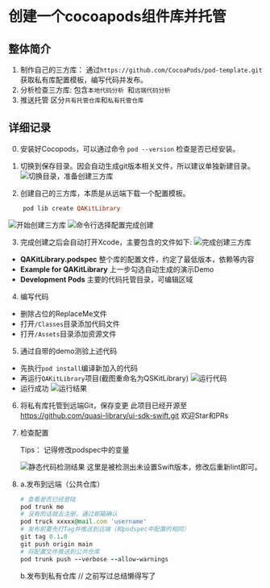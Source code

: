 # 创建一个cocoapods组件库并托管

## 整体简介
1. 制作自己的三方库：
通过`https://github.com/CocoaPods/pod-template.git`获取私有库配置模板，编写代码并发布。
2. 分析检查三方库:
包含`本地代码分析 `和`远端代码分析`  
3. 推送托管
区分`共有托管仓库`和`私有托管仓库`

## 详细记录
0. 安装好Cocopods，可以通过命令 ``pod --version`` 检查是否已经安装。

1. 切换到保存目录。因会自动生成git版本相关文件，所以建议单独新建目录。
![切换目录，准备创建三方库](src/pod_lib_1.png)

2. 创建自己的三方库，本质是从远端下载一个配置模板。

```ruby
    pod lib create QAKitLibrary
```

![开始创建三方库](src/pod_lib_2.png)
![命令行选择配置完成创建](src/pod_lib_3.png)

3. 完成创建之后会自动打开Xcode，主要包含的文件如下:
![完成创建三方库](src/pod_lib_4.png)

 - **QAKitLibrary.podspec**  整个库的配置文件，约定了最低版本，依赖等内容
 - **Example for QAKitLibrary** 上一步勾选自动生成的演示Demo
 - **Development Pods** 主要的代码托管目录，可编辑区域

 4. 编写代码
 - 删除占位的ReplaceMe文件
 - 打开`/Classes`目录添加代码文件
 - 打开`/Assets`目录添加资源文件

 5. 通过自带的demo测验上述代码
 - 先执行`pod install`编译新加入的代码
 - 再运行`QAKitLibrary`项目(截图重命名为QSKitLibrary)
![运行代码](src/pod_lib_5.png) 
 - 运行成功
![运行结果](src/pod_lib_6.png)

 6. 将私有库托管到远端Git，保存变更
 此项目已经开源至 https://github.com/quasi-library/ui-sdk-swift.git 欢迎Star和PRs

 7. 检查配置

    Tips： 记得修改podspec中的变量

    ![静态代码检测结果](src/pod_lib_7.png)
    这里是被检测出未设置Swift版本，修改后重新lint即可。

 8. a.发布到远端（公共仓库）

    ```ruby
    # 查看是否已经登陆
    pod trunk me 
    # 没有的话就去注册，通过邮箱确认
    pod truck xxxxx@mail.com 'username'
    # 发布前要先打Tag并推送到远端（和podspec中配置的相同）
    git tag 0.1.0
    git push origin main
    # 将配置文件推送到公共仓库
    pod trunk push --verbose --allow-warnings
    ```

    b.发布到私有仓库
    // 之前写过总结懒得写了